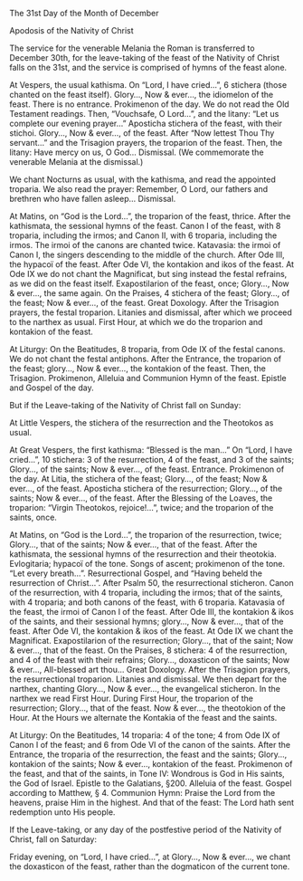 The 31st Day of the Month of December

Apodosis of the Nativity of Christ

The service for the venerable Melania the Roman is transferred to December 30th, for the leave-taking of the feast of the Nativity of Christ falls on the 31st, and the service is comprised of hymns of the feast alone.

At Vespers, the usual kathisma. On “Lord, I have cried…”, 6 stichera \(those chanted on the feast itself\). Glory…, Now & ever…, the idiomelon of the feast. There is no entrance. Prokimenon of the day. We do not read the Old Testament readings. Then, “Vouchsafe, O Lord…”, and the litany: “Let us complete our evening prayer…” Aposticha stichera of the feast, with their stichoi. Glory…, Now & ever…, of the feast. After “Now lettest Thou Thy servant…” and the Trisagion prayers, the troparion of the feast. Then, the litany: Have mercy on us, O God… Dismissal. \(We commemorate the venerable Melania at the dismissal.\)

We chant Nocturns as usual, with the kathisma, and read the appointed troparia. We also read the prayer: Remember, O Lord, our fathers and brethren who have fallen asleep… Dismissal.

At Matins, on “God is the Lord…”, the troparion of the feast, thrice. After the kathismata, the sessional hymns of the feast. Canon I of the feast, with 8 troparia, including the irmos; and Canon II, with 6 troparia, including the irmos. The irmoi of the canons are chanted twice. Katavasia: the irmoi of Canon I, the singers descending to the middle of the church. After Ode III, the hypacoï of the feast. After Ode VI, the kontakion and ikos of the feast. At Ode IX we do not chant the Magnificat, but sing instead the festal refrains, as we did on the feast itself. Exapostilarion of the feast, once; Glory…, Now & ever…, the same again. On the Praises, 4 stichera of the feast; Glory…, of the feast; Now & ever…, of the feast. Great Doxology. After the Trisagion prayers, the festal troparion. Litanies and dismissal, after which we proceed to the narthex as usual. First Hour, at which we do the troparion and kontakion of the feast.

At Liturgy: On the Beatitudes, 8 troparia, from Ode IX of the festal canons. We do not chant the festal antiphons. After the Entrance, the troparion of the feast; glory…, Now & ever…, the kontakion of the feast. Then, the Trisagion. Prokimenon, Alleluia and Communion Hymn of the feast. Epistle and Gospel of the day.

But if the Leave-taking of the Nativity of Christ fall on Sunday:

At Little Vespers, the stichera of the resurrection and the Theotokos as usual.

At Great Vespers, the first kathisma: “Blessed is the man…” On “Lord, I have cried…”, 10 stichera: 3 of the resurrection, 4 of the feast, and 3 of the saints; Glory…, of the saints; Now & ever…, of the feast. Entrance. Prokimenon of the day. At Litia, the stichera of the feast; Glory…, of the feast; Now & ever…, of the feast. Aposticha stichera of the resurrection; Glory…, of the saints; Now & ever…, of the feast. After the Blessing of the Loaves, the troparion: “Virgin Theotokos, rejoice!…”, twice; and the troparion of the saints, once.

At Matins, on “God is the Lord…”, the troparion of the resurrection, twice; Glory…, that of the saints; Now & ever…, that of the feast. After the kathismata, the sessional hymns of the resurrection and their theotokia. Evlogitaria; hypacoï of the tone. Songs of ascent; prokimenon of the tone. “Let every breath…”. Resurrectional Gospel, and “Having beheld the resurrection of Christ…”. After Psalm 50, the resurrectional sticheron. Canon of the resurrection, with 4 troparia, including the irmos; that of the saints, with 4 troparia; and both canons of the feast, with 6 troparia. Katavasia of the feast, the irmoi of Canon I of the feast. After Ode III, the kontakion & ikos of the saints, and their sessional hymns; glory…, Now & ever…, that of the feast. After Ode VI, the kontakion & ikos of the feast. At Ode IX we chant the Magnificat. Exapostilarion of the resurrection; Glory…, that of the saint; Now & ever…, that of the feast. On the Praises, 8 stichera: 4 of the resurrection, and 4 of the feast with their refrains; Glory…, doxasticon of the saints; Now & ever…, All-blessed art thou… Great Doxology. After the Trisagion prayers, the resurrectional troparion. Litanies and dismissal. We then depart for the narthex, chanting Glory…, Now & ever…, the evangelical sticheron. In the narthex we read First Hour. During First Hour, the troparion of the resurrection; Glory…, that of the feast. Now & ever…, the theotokion of the Hour. At the Hours we alternate the Kontakia of the feast and the saints.

At Liturgy: On the Beatitudes, 14 troparia: 4 of the tone; 4 from Ode IX of Canon I of the feast; and 6 from Ode VI of the canon of the saints. After the Entrance, the troparia of the resurrection, the feast and the saints; Glory…, kontakion of the saints; Now & ever…, kontakion of the feast. Prokimenon of the feast, and that of the saints, in Tone IV: Wondrous is God in His saints, the God of Israel. Epistle to the Galatians, §200. Alleluia of the feast. Gospel according to Matthew, § 4. Communion Hymn: Praise the Lord from the heavens, praise Him in the highest. And that of the feast: The Lord hath sent redemption unto His people.

If the Leave-taking, or any day of the postfestive period of the Nativity of Christ, fall on Saturday:

Friday evening, on “Lord, I have cried…”, at Glory…, Now & ever…, we chant the doxasticon of the feast, rather than the dogmaticon of the current tone.


